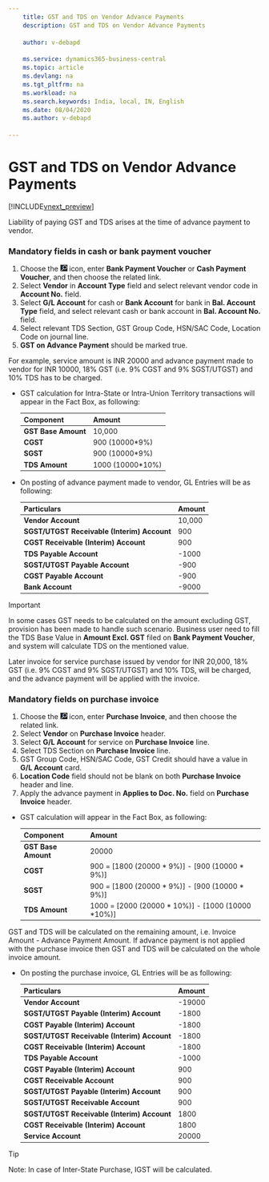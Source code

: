 ```yaml
---
    title: GST and TDS on Vendor Advance Payments
    description: GST and TDS on Vendor Advance Payments

    author: v-debapd

    ms.service: dynamics365-business-central
    ms.topic: article
    ms.devlang: na
    ms.tgt_pltfrm: na
    ms.workload: na
    ms.search.keywords: India, local, IN, English
    ms.date: 08/04/2020
    ms.author: v-debapd

---
```

# GST and TDS on Vendor Advance Payments

[!INCLUDE[vnext_preview](../../includes/vnext_preview.md)]

Liability of paying GST and TDS arises at the time of advance payment to vendor.

### Mandatory fields in cash or bank payment voucher

1. Choose the ![Search for Page or Report](image/search_small.png "Search for Page or Report icon") icon, enter **Bank Payment Voucher** or **Cash Payment Voucher**, and then choose the related link.
2. Select **Vendor** in **Account Type** field and select relevant vendor code in **Account No.** field.
3. Select **G/L Account** for cash or **Bank Account** for bank in **Bal. Account Type** field, and select relevant cash or bank account in **Bal. Account No.** field.
4. Select relevant TDS Section, GST Group Code, HSN/SAC Code, Location Code on journal line.
5. **GST on Advance Payment** should be marked true. 

For example, service amount is INR 20000 and advance payment made to vendor for INR 10000, 18% GST (i.e. 9% CGST and 9% SGST/UTGST) and 10% TDS has to be charged.

- GST calculation for Intra-State or Intra-Union Territory transactions will appear in the Fact Box, as following:
    
    |Component|Amount|
    |----------------------------------|---------------------------------------|  
    |**GST Base Amount**|10,000|  
    |**CGST**|900 (10000*9%)|  
    |**SGST**|900 (10000*9%)| 
    |**TDS Amount**|1000 (10000*10%)|

- On posting of advance payment made to vendor, GL Entries will be as following:

    |Particulars|Amount|
    |----------------------------------|---------------------------------------|  
    |**Vendor Account**|10,000|  
    |**SGST/UTGST Receivable (Interim) Account**|900|  
    |**CGST Receivable (Interim) Account**|900| 
    |**TDS Payable Account**|-1000|
    |**SGST/UTGST Payable Account**|-900| 
    |**CGST Payable Account**|-900| 
    |**Bank Account**|-9000| 

> [!IMPORTANT]
> In some cases GST needs to be calculated on the amount excluding GST, provision has been made to handle such scenario. Business user need to fill the TDS Base Value in **Amount Excl. GST** filed on **Bank Payment Voucher**, and system will calculate TDS on the mentioned value.

Later invoice for service purchase issued by vendor for INR 20,000, 18% GST (i.e. 9% CGST and 9% SGST/UTGST) and 10% TDS, will be charged, and the advance payment will be applied with the invoice.

### Mandatory fields on purchase invoice

1. Choose the ![Search for Page or Report](image/search_small.png "Search for Page or Report icon") icon, enter **Purchase Invoice**, and then choose the related link.
2. Select **Vendor** on **Purchase Invoice** header.
3. Select **G/L Account** for service on **Purchase Invoice** line.
4. Select TDS Section on **Purchase Invoice** line.
5. GST Group Code, HSN/SAC Code, GST Credit should have a value in **G/L Account** card.
6. **Location Code** field should not be blank on both **Purchase Invoice** header and line.
7. Apply the advance payment in **Applies to Doc. No.** field on **Purchase Invoice** header.
  
- GST calculation will appear in the Fact Box, as following:

  |Component|Amount|
  |----------------------------------|---------------------------------------|  
  |**GST Base Amount**|20000|  
  |**CGST**|900 = [1800 (20000 * 9%)] - [900 (10000 * 9%)]|  
  |**SGST**|900 = [1800 (20000 * 9%)] - [900 (10000 * 9%)]| 
  |**TDS Amount**|1000 = [2000 (20000 * 10%)] - [1000 (10000 *10%)]|

GST and TDS will be calculated on the remaining amount, i.e. Invoice Amount - Advance Payment Amount. If advance payment is not applied with the purchase invoice then GST and TDS will be calculated on the whole invoice amount.

- On posting the purchase invoice, GL Entries will be as following:

    |Particulars|Amount|
    |----------------------------------|---------------------------------------|  
    |**Vendor Account**|-19000|  
    |**SGST/UTGST Payable (Interim) Account**|-1800|
    |**CGST Payable (Interim) Account**|-1800|
    |**SGST/UTGST Receivable (Interim) Account**|-1800|
    |**CGST Receivable (Interim) Account**|-1800|
    |**TDS Payable Account**|-1000|
    |**CGST Payable (Interim) Account**|900|
    |**CGST Receivable Account**|900|
    |**SGST/UTGST Payable (Interim) Account**|900|
    |**SGST/UTGST Receivable  Account**|900|
    |**SGST/UTGST Receivable (Interim) Account**|1800|
    |**CGST Receivable (Interim) Account**|1800|
    |**Service Account**|20000|

>[!Tip]
>
> Note: In case of Inter-State Purchase, IGST will be calculated.






































